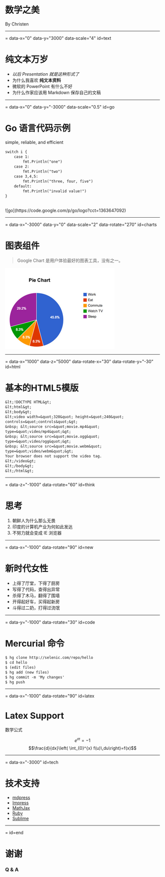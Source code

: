 # 数学之美

By Christen

----
= data-x="0" data-y="3000" data-scale="4" id=text
# 纯文本万岁

- _以后 Presentation 就是这种形式了_
- 为什么我喜欢 **纯文本资料**
- 微软的 PowerPoint 有什么不好
- 为什么作家应该用 Markdown 保存自己的文稿

----
= data-x="0" data-y="-3000" data-scale="0.5" id=go

# Go 语言代码示例

simple, reliable, and efficient

```
switch i {
    case 1:
        fmt.Println("one")
    case 2:
        fmt.Println("two")
    case 3,4,5:
        fmt.Println("three, four, five")
    default:
        fmt.Println("invalid value!")
}
```
<br/>
![go](https://code.google.com/p/go/logo?cct=1363647092)

----
= data-x="-3000" data-y="0" data-scale="2"   data-rotate="270" id=charts
# 图表组件

>Google Chart 是用户体验最好的图表工具，没有之一。

![go](img/charts.jpg)

----
= data-x="1000" data-z="5000" data-rotate-x="30" data-rotate-y="-30" id=html
#  基本的HTML5模版

```
&lt;!DOCTYPE HTML&gt;
&lt;html&gt;
&lt;body&gt;
&lt;video width=&quot;320&quot; height=&quot;240&quot; controls=&quot;controls&quot;&gt;
&nbsp; &lt;source src=&quot;movie.mp4&quot; type=&quot;video/mp4&quot;&gt;
&nbsp; &lt;source src=&quot;movie.ogg&quot; type=&quot;video/ogg&quot;&gt;
&nbsp; &lt;source src=&quot;movie.webm&quot; type=&quot;video/webm&quot;&gt;
Your browser does not support the video tag.
&lt;/video&gt;
&lt;/body&gt;
&lt;/html&gt;
```

----
= data-z="-1000"  data-rotate="60" id=think

# 思考 

1. 朝鲜人为什么那么无畏
2. 印度的计算机产业为何如此发达
3. 不努力就会变成 IE 浏览器

----
= data-x="-1000"  data-rotate="90" id=new
# 新时代女性

- 上得了厅堂，下得了厨房
- 写得了代码，查得出异常
- 杀得了木马，翻得了围墙
- 开得起好车，买得起新房
- 斗得过二奶，打得过流氓

----
= data-y="-1000"  data-rotate="30" id=code

# Mercurial 命令
```
$ hg clone http://selenic.com/repo/hello
$ cd hello
$ (edit files)
$ hg add (new files)
$ hg commit -m 'My changes'
$ hg push
```

----
=  data-x="-1000"  data-rotate="90" id=latex

# Latex Support

数学公式

$$e^{\imath\pi} = -1$$
$$\frac{d}{dx}\left( \int_{0}^{x} f(u)\,du\right)=f(x)$$

----
=  data-x="-3000" id=tech

# 技术支持

- [mdpress](http://documentup.com/egonschiele/mdpress)
- [Impress](http://bartaz.github.io/impress.js/#/bored)
- [MathJax](http://www.mathjax.org/)
- [Ruby](http://www.ruby-lang.org/zh_cn/)
- [Sublime](http://www.sublimetext.com/)

----
= id=end

# 谢谢

### Q & A